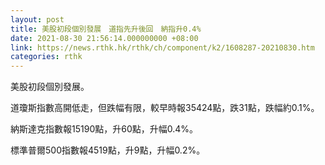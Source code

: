 ```yaml
---
layout: post
title: 美股初段個別發展　道指先升後回　納指升0.4%
date: 2021-08-30 21:56:14.000000000 +08:00
link: https://news.rthk.hk/rthk/ch/component/k2/1608287-20210830.htm
categories: rthk
---
```


美股初段個別發展。

道瓊斯指數高開低走，但跌幅有限，較早時報35424點，跌31點，跌幅約0.1%。

納斯達克指數報15190點，升60點，升幅0.4%。

標準普爾500指數報4519點，升9點，升幅0.2%。
